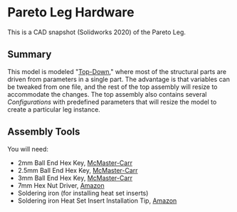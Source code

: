 # Pareto Leg Hardware
This is a CAD snapshot (Solidworks 2020) of the Pareto Leg.

## Summary
This model is modeled "[Top-Down](https://help.solidworks.com/2018/english/SolidWorks/sldworks/c_Top-Down_Design_Overview.htm#:~:text=In%20top%2Ddown%20assembly%20design,moves%20down%20to%20the%20parts.)," where most of the structural parts are driven from parameters in a single part.
The advantage is that variables can be tweaked from one file, and the rest of the top assembly will resize to accommodate the changes.
The top assembly also contains several *Configurations* with predefined parameters that will resize the model to create a particular leg instance.

## Assembly Tools
You will need:
* 2mm Ball End Hex Key, [McMaster-Carr](https://www.mcmaster.com/5497A52/)
* 2.5mm Ball End Hex Key, [McMaster-Carr](https://www.mcmaster.com/5497A53/)
* 3mm Ball End Hex Key, [McMaster-Carr](https://www.mcmaster.com/5497A54/)
* 7mm Hex Nut Driver, [Amazon](https://www.amazon.com/gp/product/B000BQJ5ZY)
* Soldering iron (for installing heat set inserts)
* Soldering iron Heat Set Insert Installation Tip, [Amazon](https://www.amazon.com/Heat-Set-Inserts-Compatible-SP40NKUS-Connecting/dp/B08B17VQLD)
